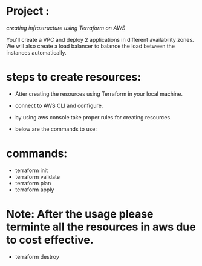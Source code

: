 # Project :

*creating infrastructure using Terraform on AWS*

You'll create a VPC and deploy 2 applications in different availability zones. We will also create a load balancer to balance the load between the instances automatically.

# steps to create resources:

* Atter creating the resources using Terraform in your local machine.
* connect to AWS CLI and configure.
* by using aws console take proper rules for creating resources.


* below are the commands to use:

# commands:
- terraform init
- terraform validate
- terraform plan
- terraform apply

# Note: After the usage please terminte all the resources in aws due to cost effective. 
- terraform destroy
